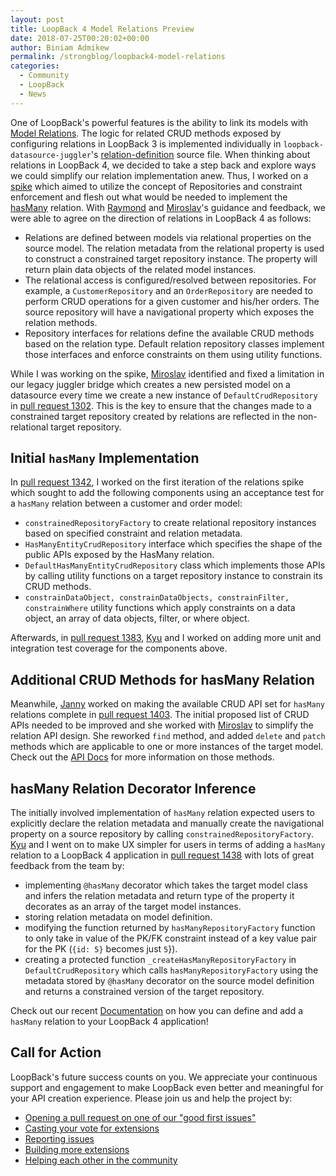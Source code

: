 ```yaml
---
layout: post
title: LoopBack 4 Model Relations Preview
date: 2018-07-25T00:20:02+00:00
author: Biniam Admikew
permalink: /strongblog/loopback4-model-relations
categories:
  - Community
  - LoopBack
  - News
---
```


One of LoopBack's powerful features is the ability to link its models with [Model Relations]. The logic for related CRUD methods exposed by configuring relations in LoopBack 3 is implemented individually in `loopback-datasource-juggler`'s [relation-definition] source file. When thinking about relations in LoopBack 4, we decided to take a step back and explore ways we could simplify our relation implementation anew. Thus, I worked on a [spike] which aimed to utilize the concept of Repositories and constraint enforcement and flesh out what would be needed to implement the [hasMany] relation. With [Raymond] and [Miroslav]'s guidance and feedback, we were able to agree on the direction of relations in LoopBack 4 as follows:

- Relations are defined between models via relational properties on the source model. The relation metadata from the relational property is used to construct a constrained target repository instance. The property will return plain data   objects of the related model instances.
- The relational access is configured/resolved between repositories. For example, a `CustomerRepository` and an `OrderRepository` are needed to perform CRUD operations for a given customer and his/her orders. The source repository will have a navigational property which exposes the relation methods.
- Repository interfaces for relations define the available CRUD methods based on the relation type. Default relation repository classes implement those interfaces and enforce constraints on them using utility functions.

While I was working on the spike, [Miroslav] identified and fixed a limitation in our legacy juggler bridge which creates a new persisted model on a datasource every time we create a new instance of `DefaultCrudRepository` in [pull request 1302]. This is the key to ensure that the changes made to a constrained target repository created by relations are reflected in the non-relational target repository.

## Initial `hasMany` Implementation

In [pull request 1342], I worked on the first iteration of the relations spike which sought to add the following components using an acceptance test for a `hasMany` relation between a customer and order model:

- `constrainedRepositoryFactory` to create relational repository instances based on specified constraint and relation metadata.
- `HasManyEntityCrudRepository` interface which specifies the shape of the public APIs exposed by the HasMany relation.
- `DefaultHasManyEntityCrudRepository` class which implements those APIs by calling utility functions on a target repository instance to constrain its CRUD methods.
- `constrainDataObject, constrainDataObjects, constrainFilter, constrainWhere` utility functions which apply constraints on a data object, an array of data objects, filter, or where object.

Afterwards, in [pull request 1383], [Kyu] and I worked on adding more unit and integration test coverage for the components above. 

## Additional CRUD Methods for hasMany Relation

Meanwhile, [Janny] worked on making the available CRUD API set for `hasMany` relations complete in [pull request 1403]. The initial proposed list of CRUD APIs needed to be improved and she worked with [Miroslav] to simplify the relation API design.
She reworked `find` method, and added `delete` and `patch` methods which are applicable to one or more instances of the target model. Check out the [API Docs] for more information on those methods.

## hasMany Relation Decorator Inference

The initially involved implementation of `hasMany` relation expected users to explicitly declare the relation metadata and manually create the navigational property on a source repository by calling `constrainedRepositoryFactory`. [Kyu] and I went on to make UX simpler for users in terms of adding a `hasMany` relation to a LoopBack 4 application in [pull request 1438] with lots of great feedback from the team by:

- implementing `@hasMany` decorator which takes the target model class and infers the relation metadata and return type of the property it decorates as an array of the target model instances.
- storing relation metadata on model definition.
- modifying the function returned by `hasManyRepositoryFactory` function to only take in value of the PK/FK constraint instead of a key value pair for the PK (`{id: 5}` becomes just `5`}).
- creating a protected function `_createHasManyRepositoryFactory` in `DefaultCrudRepository` which calls `hasManyRepositoryFactory` using the metadata stored by `@hasMany` decorator on the source model definition and
  returns a constrained version of the target repository.

Check out our recent [Documentation] on how you can define and add a `hasMany` relation to your LoopBack 4 application!

[Model Relations]: https://loopback.io/doc/en/lb3/Creating-model-relations.html

[relation-definition]:
https://github.com/strongloop/loopback-datasource-juggler/blob/master/lib/relation-definition.js

[spike]: https://github.com/strongloop/loopback-next/issues/995
[hasMany]: https://loopback.io/doc/en/lb3/HasMany-relations.html
[Raymond]: https://github.com/raymondfeng
[Miroslav]: https://github.com/bajtos
[pull request 1302]: https://github.com/strongloop/loopback-next/pull/1302
[pull request 1342]: https://github.com/strongloop/loopback-next/pull/1342
[pull request 1383]: https://github.com/strongloop/loopback-next/pull/1383
[pull request 1438]: https://github.com/strongloop/loopback-next/pull/1438
[Kyu]: https://github.com/shimks
[Janny]: https://github.com/jannyHou
[pull request 1403]: https://github.com/strongloop/loopback-next/pull/1403
[API Docs]: https://apidocs.strongloop.com/@loopback%2fdocs/repository.html#HasManyRepository
[Documentation]: https://loopback.io/doc/en/lb4/Relations.html

## Call for Action

LoopBack's future success counts on you. We appreciate your continuous support and engagement to make LoopBack even better and meaningful for your API creation experience. Please join us and help the project by:

- [Opening a pull request on one of our "good first issues"](https://github.com/strongloop/loopback-next/labels/good%20first%20issue)
- [Casting your vote for extensions](https://github.com/strongloop/loopback-next/issues/512)
- [Reporting issues](https://github.com/strongloop/loopback-next/issues)
- [Building more extensions](https://github.com/strongloop/loopback-next/issues/647)
- [Helping each other in the community](https://groups.google.com/forum/#!forum/loopbackjs)
